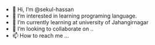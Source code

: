 - 👋 Hi, I’m @sekul-hassan
- 👀 I’m interested in learning programing language.
- 🌱 I’m currently learning at university of Jahangirnagar
- 💞️ I’m looking to collaborate on ..
- 📫 How to reach me ...

<!---
sekul-hassan/sekul-hassan is a ✨ special ✨ repository because its `README.md` (this file) appears on your GitHub profile.
You can click the Preview link to take a look at your changes.
--->
